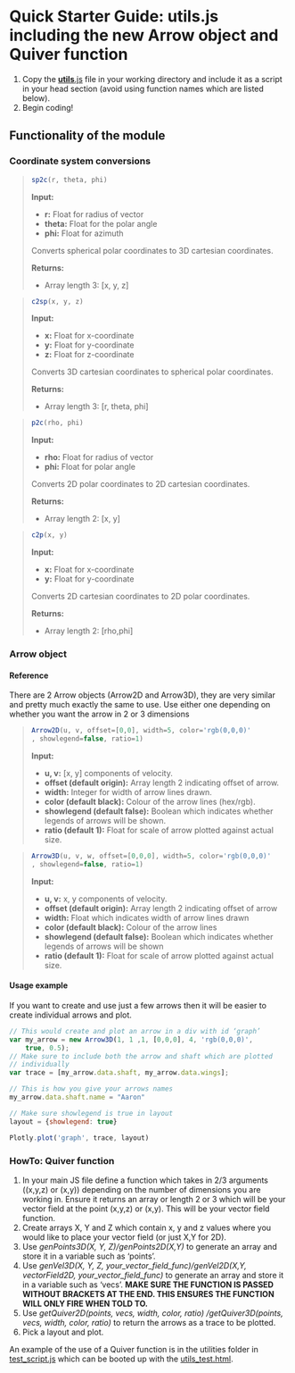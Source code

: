 # Quick Starter Guide: __utils__.js including the new Arrow object and Quiver function

1. Copy the [__utils__.js](./__utils__.js) file in your working directory and include it as a script in your head section (avoid using function names which are listed below).
2. Begin coding!

## Functionality of the module

### Coordinate system conversions

> ```javascript
> sp2c(r, theta, phi)
> ```
> **Input:** 
> * **r:** Float for radius of vector
> * **theta:** Float for the polar angle
> * **phi:** Float for azimuth
>
> Converts spherical polar coordinates to 3D cartesian coordinates. 
>
> **Returns:**
> * Array length 3: [x, y, z]

> ```javascript
> c2sp(x, y, z)
> ```
> **Input:** 
> * **x:** Float for x-coordinate
> * **y:** Float for y-coordinate
> * **z:** Float for z-coordinate
>
> Converts 3D cartesian coordinates to spherical polar coordinates.
>
> **Returns:**
> * Array length 3: [r, theta, phi] 

> ```javascript
> p2c(rho, phi)
> ```
> **Input:**
> * **rho:** Float for radius of vector 
> * **phi:** Float for polar angle 
> 
> Converts 2D polar coordinates to 2D cartesian coordinates.
>
> **Returns:**
> * Array length 2: [x, y]

> ```javascript
> c2p(x, y) 
> ```
> **Input:**
> * **x:** Float for x-coordinate
> * **y:** Float for y-coordinate
>
> Converts 2D cartesian coordinates to 2D polar coordinates.
>
> **Returns:**
> * Array length 2: [rho,phi]

### Arrow object
#### Reference
There are 2 Arrow objects (Arrow2D and Arrow3D), they are very similar and pretty much exactly the same to use. Use either one 
depending on whether you want the arrow in 2 or 3 dimensions

> ```javascript
> Arrow2D(u, v, offset=[0,0], width=5, color='rgb(0,0,0)'
> , showlegend=false, ratio=1)
> ```
> **Input:** 
> *	**u, v:**  [x, y] components of velocity.
> *	**offset (default origin):** Array length 2 indicating offset of arrow.
> *	**width:** Integer for width of arrow lines drawn.
> *	**color (default black):** Colour of the arrow lines (hex/rgb). 
> *	**showlegend (default false):** Boolean which indicates whether legends of arrows will be shown. 
> *	**ratio (default 1):** Float for scale of arrow plotted against actual size.


> ```javascript
> Arrow3D(u, v, w, offset=[0,0,0], width=5, color='rgb(0,0,0)'
> , showlegend=false, ratio=1)
> ```
> **Input:** 
> *	**u, v:**  x, y components of velocity.
> *	**offset (default origin):** Array length 2 indicating offset of arrow
> *	**width:** Float which indicates width of arrow lines drawn
> *	**color (default black):** Colour of the arrow lines 
> *	**showlegend (default false):** Boolean which indicates whether legends of arrows will be shown
> *	**ratio (default 1):** Float for scale of arrow plotted against actual size.
	
#### Usage example
If you want to create and use just a few arrows then it will be easier to create individual arrows and plot.
```javascript
// This would create and plot an arrow in a div with id ‘graph’
var my_arrow = new Arrow3D(1, 1 ,1, [0,0,0], 4, 'rgb(0,0,0)',
    true, 0.5);
// Make sure to include both the arrow and shaft which are plotted
// individually
var trace = [my_arrow.data.shaft, my_arrow.data.wings];

// This is how you give your arrows names
my_arrow.data.shaft.name = "Aaron"

// Make sure showlegend is true in layout
layout = {showlegend: true}

Plotly.plot('graph', trace, layout)
```

### HowTo: Quiver function
1. In your main JS file define a function which takes in 2/3 arguments ((x,y,z) or (x,y)) depending on the number of 
dimensions you are working in. Ensure it returns an array or length 2 or 3 which will be your vector field at the point 
(x,y,z) or (x,y). This will be your vector field function.
2. Create arrays X, Y and Z which contain x, y and z values where you would like to place your vector field (or just X,Y 
for 2D).
3. Use *genPoints3D(X, Y, Z)/genPoints2D(X,Y)* to generate an array and store it in a variable such as ‘points’.
4. Use *genVel3D(X, Y, Z, your_vector_field_func)/genVel2D(X,Y, vectorField2D, your_vector_field_func)* to generate an 
array and store it in a variable such as ‘vecs’. **MAKE SURE THE FUNCTION IS PASSED WITHOUT BRACKETS AT THE END. THIS 
ENSURES THE FUNCTION WILL ONLY FIRE WHEN TOLD TO.**
5. Use *getQuiver2D(points, vecs, width, color, ratio)
/getQuiver3D(points, vecs, width, color, ratio)* to return the arrows as a trace to be plotted. 
6. Pick a layout and plot.

An example of the use of a Quiver function is in the utilities folder in [test_script.js](./test_script.js) which can 
be booted up with the [utils_test.html](./utils_test.html).









